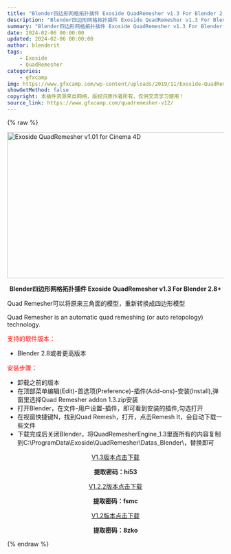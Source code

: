 ```yaml
---
title: "Blender四边形网格拓扑插件 Exoside QuadRemesher v1.3 For Blender 2.8+"
description: "Blender四边形网格拓扑插件 Exoside QuadRemesher v1.3 For Blender 2.8+ Quad Remesher可以将原来三角面的模型，重新转换成四边形模型 Quad..."
summary: "Blender四边形网格拓扑插件 Exoside QuadRemesher v1.3 For Blender 2.8+ Quad Remesher可以将原来三角面的模型，重新转换成四边形模型 Quad..."
date: 2024-02-06 00:00:00
updated: 2024-02-06 00:00:00
author: blenderit
tags: 
    - Exoside
    - QuadRemesher
categories:
    - gfxcamp
img: https://www.gfxcamp.com/wp-content/uploads/2019/11/Exoside-QuadRemesher-v1.01-for-Cinema-4D.jpg
showGetMethod: false
copyright: 本插件资源来自网络，版权归原作者所有，仅供交流学习使用！
source_link: https://www.gfxcamp.com/quadremesher-v12/
---
```


{% raw %}
<div><p><img decoding="async" class="aligncenter size-full wp-image-82628" src="https://www.gfxcamp.com/wp-content/uploads/2019/11/Exoside-QuadRemesher-v1.01-for-Cinema-4D.jpg" data-src="https://www.gfxcamp.com/wp-content/uploads/2019/11/Exoside-QuadRemesher-v1.01-for-Cinema-4D.jpg" alt="Exoside QuadRemesher v1.01 for Cinema 4D" width="590" height="340" data-srcset="https://www.gfxcamp.com/wp-content/uploads/2019/11/Exoside-QuadRemesher-v1.01-for-Cinema-4D.jpg 590w, https://www.gfxcamp.com/wp-content/uploads/2019/11/Exoside-QuadRemesher-v1.01-for-Cinema-4D-150x86.jpg 150w, https://www.gfxcamp.com/wp-content/uploads/2019/11/Exoside-QuadRemesher-v1.01-for-Cinema-4D-160x92.jpg 160w, https://www.gfxcamp.com/wp-content/uploads/2019/11/Exoside-QuadRemesher-v1.01-for-Cinema-4D-425x245.jpg 425w" data-sizes="(max-width: 590px) 100vw, 590px"></p><p style="text-align: center;"><strong>Blender四边形网格拓扑插件 Exoside QuadRemesher v1.3 For Blender 2.8+</strong></p><p style="text-align: left;">Quad Remesher可以将原来三角面的模型，重新转换成四边形模型</p><p style="text-align: left;">Quad Remesher is an automatic quad remeshing (or auto retopology) technology.</p><p><span style="color: #ff0000;">支持的软件版本：</span></p><ul>
<li>Blender 2.8或者更高版本</li>
</ul><p><span style="color: #ff0000;">安装步骤：</span></p><ul>
<li>卸载之前的版本</li>
<li>在顶部菜单编辑(Edit)-首选项(Preference)-插件(Add-ons)-安装(Install),弹窗里选择Quad Remesher addon 1.3.zip安装</li>
<li>打开Blender，在文件-用户设置-插件，即可看到安装的插件,勾选打开</li>
<li>在视窗快捷键N，找到Quad Remesh，打开，点击Remesh It，会自动下载一些文件</li>
<li>下载完成后关闭Blender，将QuadRemesherEngine_1.3里面所有的内容复制到C:\ProgramData\Exoside\QuadRemesher\Datas_Blender\，替换即可</li>
</ul><p style="text-align: center;"><a class="maxbutton-3 maxbutton maxbutton-baidu" target="_blank" rel="noopener" href="https://pan.baidu.com/s/1MuC8R8S-MgB_GCYwJvsHUg?pwd=hi53"><span class="mb-text">V1.3版本点击下载</span></a></p><p style="text-align: center;"><strong>提取密码：hi53</strong></p><p style="text-align: center;"><a class="maxbutton-3 maxbutton maxbutton-baidu" target="_blank" rel="noopener" href="https://pan.baidu.com/s/1b-D_3f1meXRJBitAx4Gr7A?pwd=fsmc"><span class="mb-text">V1.2.2版本点击下载</span></a></p><p style="text-align: center;"><strong>提取密码：fsmc</strong></p><p style="text-align: center;"><a class="maxbutton-3 maxbutton maxbutton-baidu" target="_blank" rel="noopener" href="https://pan.baidu.com/s/1RTFEm7hccVcFI8kwt5ydGg?pwd=8zko"><span class="mb-text">V1.2版本点击下载</span></a></p><p style="text-align: center;"><strong>提取密码：8zko</strong></p></div>
<div style="display: none">gfxcamp</div>
{% endraw %}